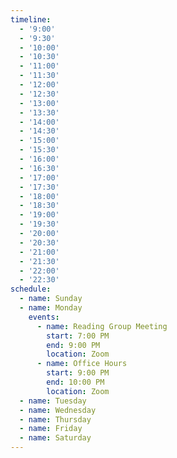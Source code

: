 ```yaml
---
timeline:
  - '9:00'
  - '9:30'
  - '10:00'
  - '10:30'
  - '11:00'
  - '11:30'
  - '12:00'
  - '12:30'
  - '13:00'
  - '13:30'
  - '14:00'
  - '14:30'
  - '15:00'
  - '15:30'
  - '16:00'
  - '16:30'
  - '17:00'
  - '17:30'
  - '18:00'
  - '18:30'
  - '19:00'
  - '19:30'
  - '20:00'
  - '20:30'
  - '21:00'
  - '21:30'
  - '22:00'
  - '22:30'
schedule:
  - name: Sunday
  - name: Monday
    events:
      - name: Reading Group Meeting
        start: 7:00 PM
        end: 9:00 PM
        location: Zoom
      - name: Office Hours
        start: 9:00 PM
        end: 10:00 PM
        location: Zoom
  - name: Tuesday
  - name: Wednesday
  - name: Thursday
  - name: Friday
  - name: Saturday
---
```

